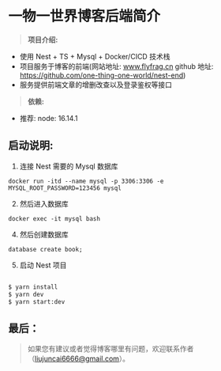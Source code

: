 <!-- 1. 数据库初始化不成功解决：
    docker-compose stop
2. 清空deploy_setting/mysql/db文件夹 不然初始化数据库会失败-->

# 一物一世界博客后端简介

> **项目介绍:**

- 使用 Nest + TS + Mysql + Docker/CICD 技术栈
- 项目服务于博客的前端(网站地址: www.flyfrag.cn github 地址: https://github.com/one-thing-one-world/nest-end)
- 服务提供前端文章的增删改查以及登录鉴权等接口

> **依赖:**

- 推荐: node: 16.14.1

## 启动说明:

1. 连接 Nest 需要的 Mysql 数据库

```docker
docker run -itd --name mysql -p 3306:3306 -e MYSQL_ROOT_PASSWORD=123456 mysql
```

2. 然后进入数据库

```docker
docker exec -it mysql bash
```

4. 然后创建数据库

```mysql
database create book;
```

5. 启动 Nest 项目

```bash

$ yarn install
$ yarn dev
$ yarn start:dev
```

## 最后：

> 如果您有建议或者觉得博客哪里有问题，欢迎联系作者（liujuncai6666@gmail.com）。
